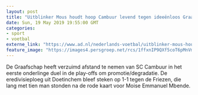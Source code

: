 ```yaml
---
layout: post
title: "Uitblinker Mous houdt hoop Cambuur levend tegen ideeënloos Graafschap"
date: Sun, 19 May 2019 19:55:00 GMT
categories: 
- sport 
- voetbal 
externe_link: "https://www.ad.nl/nederlands-voetbal/uitblinker-mous-houdt-hoop-cambuur-levend-tegen-ideeenloos-graafschap~a56c0c93/"
feature_image: "https://images4.persgroep.net/rcs/1ffxnIP9QXf5coT6pMnVmafGz0Y/diocontent/148783303/_fitwidth/400/?appId=21791a8992982cd8da851550a453bd7f&quality=0.7"
---
```


De Graafschap heeft verzuimd afstand te nemen van SC Cambuur in het eerste onderlinge duel in de play-offs om promotie/degradatie. De eredivisieploeg uit Doetinchem bleef steken op 1-1 tegen de Friezen, die lang met tien man stonden na de rode kaart voor Moise Emmanuel Mbende.
